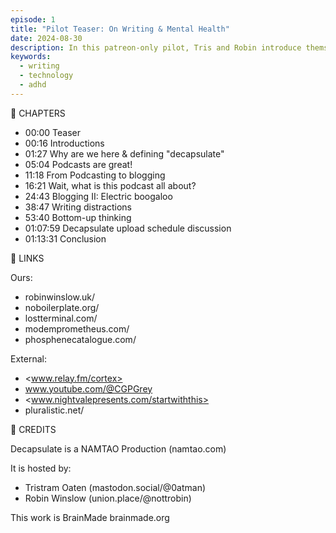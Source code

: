 ```yaml
---
episode: 1
title: "Pilot Teaser: On Writing & Mental Health"
date: 2024-08-30
description: In this patreon-only pilot, Tris and Robin introduce themselves and share tips for writing podcasts, blogs, videos and how to survive inside a creative brain.
keywords:
  - writing
  - technology
  - adhd
---
```


📖 CHAPTERS

- 00:00 Teaser
- 00:16 Introductions
- 01:27 Why are we here & defining "decapsulate"
- 05:04 Podcasts are great!
- 11:18 From Podcasting to blogging
- 16:21 Wait, what is this podcast all about?
- 24:43 Blogging II: Electric boogaloo
- 38:47 Writing distractions
- 53:40 Bottom-up thinking
- 01:07:59 Decapsulate upload schedule discussion
- 01:13:31 Conclusion

🔗 LINKS

Ours:

- robinwinslow.uk/
- noboilerplate.org/
- lostterminal.com/
- modemprometheus.com/
- phosphenecatalogue.com/

External:

- <www.relay.fm/cortex>
- <www.youtube.com/@CGPGrey>
- <www.nightvalepresents.com/startwiththis>
- pluralistic.net/

🧑 CREDITS

Decapsulate is a NAMTAO Production (namtao.com)

It is hosted by:

- Tristram Oaten (mastodon.social/@0atman)
- Robin Winslow (union.place/@nottrobin)

This work is BrainMade brainmade.org
